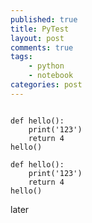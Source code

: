 ```yaml
---
published: true
title: PyTest
layout: post
comments: true
tags:
    - python
    - notebook
categories: post
--- 
```

<link rel="stylesheet" type="text/css" href="https://storage.googleapis.com/app.klipse.tech/css/codemirror.css">

<script>
    window.klipse_settings = {
        selector_eval_python_client: '.language-klipse-python', // css selector for the html elements you want to klipsify
    };
</script>
<script src="https://storage.googleapis.com/app.klipse.tech/plugin_prod/js/klipse_plugin.min.js"></script>


<pre><code class="language-klipse-python">
def hello():
    print('123')
    return 4
hello()
</code></pre>

```eval-python
def hello():
    print('123')
    return 4
hello()
```
  
later
